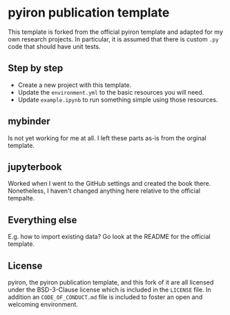 # pyiron publication template

This template is forked from the official pyiron template and adapted for my own research projects.
In particular, it is assumed that there is custom `.py` code that should have unit tests.

## Step by step

* Create a new project with this template.
* Update the `environment.yml` to the basic resources you will need.
* Update `example.ipynb` to run something simple using those resources.

## mybinder

Is not yet working for me at all.
I left these parts as-is from the orginal template.

## jupyterbook

Worked when I went to the GitHub settings and created the book there.
Nonetheless, I haven't changed anything here relative to the official tempalte.

## Everything else

E.g. how to import existing data?
Go look at the README for the official template.


## License
pyiron, the pyiron publication template, and this fork of it are all licensed under the BSD-3-Clause license which is included in the `LICENSE` file. 
In addition an `CODE_OF_CONDUCT.md` file is included to foster an open and welcoming environment.
